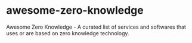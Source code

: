 # awesome-zero-knowledge
Awesome Zero Knowledge - A curated list of services and softwares that uses or are based on zero knowledge technology.
